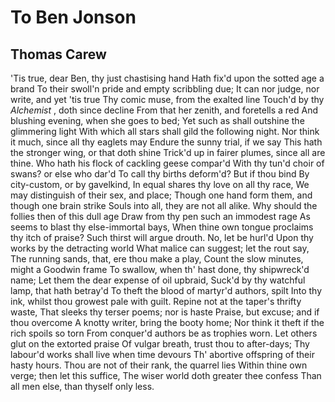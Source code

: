 # To Ben Jonson
## Thomas Carew
'Tis true, dear Ben, thy just chastising hand
Hath fix'd upon the sotted age a brand
To their swoll'n pride and empty scribbling due;
It can nor judge, nor write, and yet 'tis true
Thy comic muse, from the exalted line
Touch'd by thy _Alchemist_ , doth since decline
From that her zenith, and foretells a red
And blushing evening, when she goes to bed;
Yet such as shall outshine the glimmering light
With which all stars shall gild the following night.
Nor think it much, since all thy eaglets may
Endure the sunny trial, if we say
This hath the stronger wing, or that doth shine
Trick'd up in fairer plumes, since all are thine.
Who hath his flock of cackling geese compar'd
With thy tun'd choir of swans? or else who dar'd
To call thy births deform'd? But if thou bind
By city-custom, or by gavelkind,
In equal shares thy love on all thy race,
We may distinguish of their sex, and place;
Though one hand form them, and though one brain strike
Souls into all, they are not all alike.
Why should the follies then of this dull age
Draw from thy pen such an immodest rage
As seems to blast thy else-immortal bays,
When thine own tongue proclaims thy itch of praise?
Such thirst will argue drouth. No, let be hurl'd
Upon thy works by the detracting world
What malice can suggest; let the rout say,
The running sands, that, ere thou make a play,
Count the slow minutes, might a Goodwin frame
To swallow, when th' hast done, thy shipwreck'd name;
Let them the dear expense of oil upbraid,
Suck'd by thy watchful lamp, that hath betray'd
To theft the blood of martyr'd authors, spilt
Into thy ink, whilst thou growest pale with guilt.
Repine not at the taper's thrifty waste,
That sleeks thy terser poems; nor is haste
Praise, but excuse; and if thou overcome
A knotty writer, bring the booty home;
Nor think it theft if the rich spoils so torn
From conquer'd authors be as trophies worn.
Let others glut on the extorted praise
Of vulgar breath, trust thou to after-days;
Thy labour'd works shall live when time devours
Th' abortive offspring of their hasty hours.
Thou are not of their rank, the quarrel lies
Within thine own verge; then let this suffice,
The wiser world doth greater thee confess
Than all men else, than thyself only less.